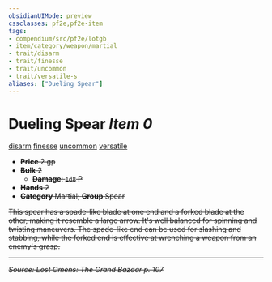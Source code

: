 ```yaml
---
obsidianUIMode: preview
cssclasses: pf2e,pf2e-item
tags:
- compendium/src/pf2e/lotgb
- item/category/weapon/martial
- trait/disarm
- trait/finesse
- trait/uncommon
- trait/versatile-s
aliases: ["Dueling Spear"]
---
```

# Dueling Spear *Item 0*  
[disarm](rules/traits/disarm.md "Disarm Weapon Trait")  [finesse](rules/traits/finesse.md "Finesse Weapon Trait")  [uncommon](rules/traits/uncommon.md "Uncommon Rarity Trait")  [versatile <s>](rules/traits/versatile-s.md "Versatile Weapon Trait")  

- **Price** 2 gp
- **Bulk** 2
  - **Damage**: `1d8` P
- **Hands** 2
- **Category** Martial; **Group** Spear 

This spear has a spade-like blade at one end and a forked blade at the other, making it resemble a large arrow. It's well balanced for spinning and twisting maneuvers. The spade-like end can be used for slashing and stabbing, while the forked end is effective at wrenching a weapon from an enemy's grasp.


---
*Source: Lost Omens: The Grand Bazaar p. 107*